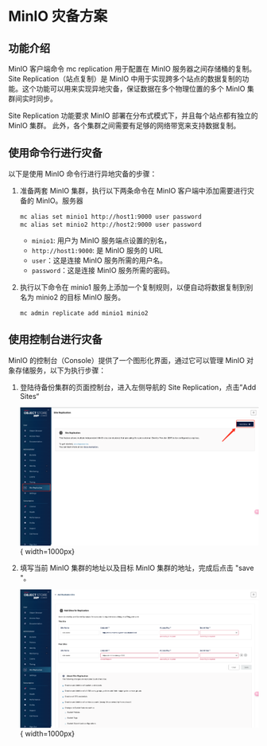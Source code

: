 # MinIO 灾备方案

## 功能介绍

MinIO 客户端命令 mc replication 用于配置在 MinIO 服务器之间存储桶的复制。Site Replication（站点复制）是
MinIO 中用于实现跨多个站点的数据复制的功能。这个功能可以用来实现异地灾备，保证数据在多个物理位置的多个 MinIO 集群间实时同步。

Site Replication 功能要求 MinIO 部署在分布式模式下，并且每个站点都有独立的 MinIO 集群。
此外，各个集群之间需要有足够的网络带宽来支持数据复制。

## 使用命令行进行灾备

以下是使用 MinIO 命令行进行异地灾备的步骤：

1. 准备两套 MinIO 集群，执行以下两条命令在 MinIO 客户端中添加需要进行灾备的 MinIO。服务器

    ```shell
    mc alias set minio1 http://host1:9000 user password
    mc alias set minio2 http://host2:9000 user password
    ```
    
    - `minio1`:  用户为 MinIO 服务端点设置的别名，
    - `http://host1:9000`: 是 MinIO 服务的 URL
    - `user`：这是连接 MinIO 服务所需的用户名。
    - `password`：这是连接 MinIO 服务所需的密码。

2. 执行以下命令在 minio1 服务上添加一个复制规则，以便自动将数据复制到别名为 minio2 的目标 MinIO 服务。

    ```shell
    mc admin replicate add minio1 minio2
    ```

## 使用控制台进行灾备

MinIO 的控制台（Console）提供了一个图形化界面，通过它可以管理 MinIO 对象存储服务，以下为执行步骤：

1. 登陆待备份集群的页面控制台，进入左侧导航的 Site Replication，点击”Add Sites“

    ![minio 灾备](../images/minio-rc-01.png){ width=1000px}

2. 填写当前 MinIO 集群的地址以及目标 MinIO 集群的地址，完成后点击 "save "。

    ![minio 灾备](../images/minio-rc-02.png){ width=1000px}
